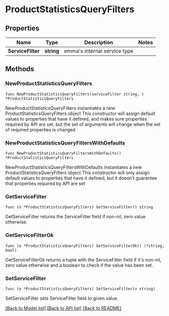 # ProductStatisticsQueryFilters

## Properties

Name | Type | Description | Notes
------------ | ------------- | ------------- | -------------
**ServiceFilter** | **string** | emma&#39;s internal service type | 

## Methods

### NewProductStatisticsQueryFilters

`func NewProductStatisticsQueryFilters(serviceFilter string, ) *ProductStatisticsQueryFilters`

NewProductStatisticsQueryFilters instantiates a new ProductStatisticsQueryFilters object
This constructor will assign default values to properties that have it defined,
and makes sure properties required by API are set, but the set of arguments
will change when the set of required properties is changed

### NewProductStatisticsQueryFiltersWithDefaults

`func NewProductStatisticsQueryFiltersWithDefaults() *ProductStatisticsQueryFilters`

NewProductStatisticsQueryFiltersWithDefaults instantiates a new ProductStatisticsQueryFilters object
This constructor will only assign default values to properties that have it defined,
but it doesn't guarantee that properties required by API are set

### GetServiceFilter

`func (o *ProductStatisticsQueryFilters) GetServiceFilter() string`

GetServiceFilter returns the ServiceFilter field if non-nil, zero value otherwise.

### GetServiceFilterOk

`func (o *ProductStatisticsQueryFilters) GetServiceFilterOk() (*string, bool)`

GetServiceFilterOk returns a tuple with the ServiceFilter field if it's non-nil, zero value otherwise
and a boolean to check if the value has been set.

### SetServiceFilter

`func (o *ProductStatisticsQueryFilters) SetServiceFilter(v string)`

SetServiceFilter sets ServiceFilter field to given value.



[[Back to Model list]](../README.md#documentation-for-models) [[Back to API list]](../README.md#documentation-for-api-endpoints) [[Back to README]](../README.md)


